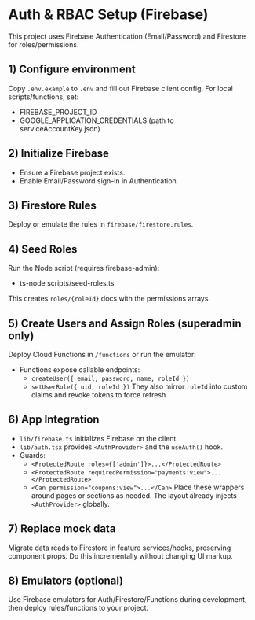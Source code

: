 # Auth & RBAC Setup (Firebase)

This project uses Firebase Authentication (Email/Password) and Firestore for roles/permissions.

## 1) Configure environment
Copy `.env.example` to `.env` and fill out Firebase client config. For local scripts/functions, set:
- FIREBASE_PROJECT_ID
- GOOGLE_APPLICATION_CREDENTIALS (path to serviceAccountKey.json)

## 2) Initialize Firebase
- Ensure a Firebase project exists.
- Enable Email/Password sign-in in Authentication.

## 3) Firestore Rules
Deploy or emulate the rules in `firebase/firestore.rules`.

## 4) Seed Roles
Run the Node script (requires firebase-admin):
- ts-node scripts/seed-roles.ts

This creates `roles/{roleId}` docs with the permissions arrays.

## 5) Create Users and Assign Roles (superadmin only)
Deploy Cloud Functions in `/functions` or run the emulator:
- Functions expose callable endpoints:
  - `createUser({ email, password, name, roleId })`
  - `setUserRole({ uid, roleId })`
They also mirror `roleId` into custom claims and revoke tokens to force refresh.

## 6) App Integration
- `lib/firebase.ts` initializes Firebase on the client.
- `lib/auth.tsx` provides `<AuthProvider>` and the `useAuth()` hook.
- Guards:
  - `<ProtectedRoute roles={['admin']}>...</ProtectedRoute>`
  - `<ProtectedRoute requiredPermission="payments:view">...</ProtectedRoute>`
  - `<Can permission="coupons:view">...</Can>`
Place these wrappers around pages or sections as needed. The layout already injects `<AuthProvider>` globally.

## 7) Replace mock data
Migrate data reads to Firestore in feature services/hooks, preserving component props. Do this incrementally without changing UI markup.

## 8) Emulators (optional)
Use Firebase emulators for Auth/Firestore/Functions during development, then deploy rules/functions to your project.
